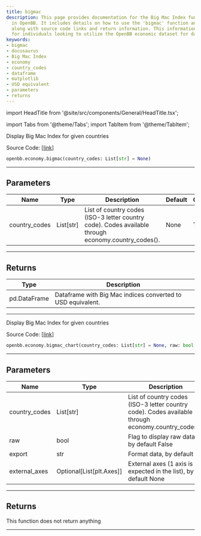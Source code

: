 ```yaml
---
title: bigmac
description: This page provides documentation for the Big Mac Index functionality
  in OpenBB. It includes details on how to use the 'bigmac' function and its parameters,
  along with source code links and return information. This information is useful
  for individuals looking to utilize the OpenBB economic dataset for data analysis.
keywords:
- bigmac
- docusaurus
- Big Mac Index
- economy
- country_codes
- dataframe
- matplotlib
- USD equivalent
- parameters
- returns
---
```


import HeadTitle from '@site/src/components/General/HeadTitle.tsx';

<HeadTitle title="economy.bigmac - Reference | OpenBB SDK Docs" />

import Tabs from '@theme/Tabs';
import TabItem from '@theme/TabItem';

<Tabs>
<TabItem value="model" label="Model" default>

Display Big Mac Index for given countries

Source Code: [[link](https://github.com/OpenBB-finance/OpenBB/tree/main/openbb_terminal/economy/nasdaq_model.py#L183)]

```python
openbb.economy.bigmac(country_codes: List[str] = None)
```

---

## Parameters

| Name | Type | Description | Default | Optional |
| ---- | ---- | ----------- | ------- | -------- |
| country_codes | List[str] | List of country codes (ISO-3 letter country code). Codes available through economy.country_codes(). | None | True |


---

## Returns

| Type | Description |
| ---- | ----------- |
| pd.DataFrame | Dataframe with Big Mac indices converted to USD equivalent. |
---

</TabItem>
<TabItem value="view" label="Chart">

Display Big Mac Index for given countries

Source Code: [[link](https://github.com/OpenBB-finance/OpenBB/tree/main/openbb_terminal/economy/nasdaq_view.py#L59)]

```python
openbb.economy.bigmac_chart(country_codes: List[str] = None, raw: bool = False, export: str = "", external_axes: Optional[List[matplotlib.axes._axes.Axes]] = None)
```

---

## Parameters

| Name | Type | Description | Default | Optional |
| ---- | ---- | ----------- | ------- | -------- |
| country_codes | List[str] | List of country codes (ISO-3 letter country code). Codes available through economy.country_codes(). | None | True |
| raw | bool | Flag to display raw data, by default False | False | True |
| export | str | Format data, by default "" |  | True |
| external_axes | Optional[List[plt.Axes]] | External axes (1 axis is expected in the list), by default None | None | True |


---

## Returns

This function does not return anything

---

</TabItem>
</Tabs>
